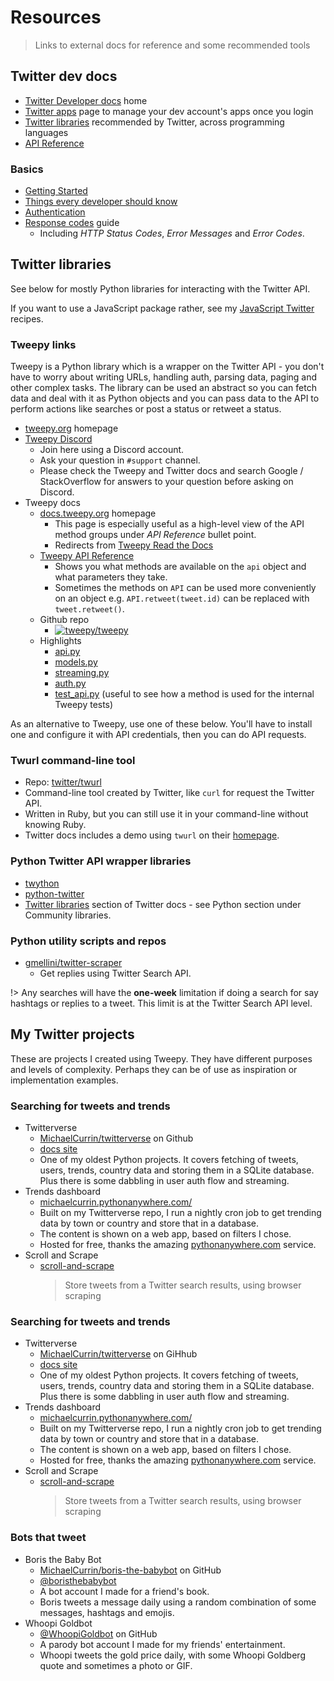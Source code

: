 # Resources
> Links to external docs for reference and some recommended tools


## Twitter dev docs

- [Twitter Developer docs](https://developer.twitter.com/en/docs) home
- [Twitter apps](https://developer.twitter.com/en/apps) page to manage your dev account's apps once you login
- [Twitter libraries](https://developer.twitter.com/en/docs/developer-utilities/twitter-libraries) recommended by Twitter, across programming languages
- [API Reference](https://developer.twitter.com/en/docs/api-reference-index)

### Basics

- [Getting Started](https://developer.twitter.com/en/docs/basics/getting-started)
- [Things every developer should know](https://developer.twitter.com/en/docs/basics/things-every-developer-should-know)
- [Authentication](https://developer.twitter.com/en/docs/basics/authentication/overview)
- [Response codes](https://developer.twitter.com/en/docs/basics/response-codes) guide
    - Including _HTTP Status Codes_, _Error Messages_ and _Error Codes_.


## Twitter libraries

See below for mostly Python libraries for interacting with the Twitter API.

If you want to use a JavaScript package rather, see my [JavaScript Twitter](https://michaelcurrin.github.io/code-cookbook/recipes/javascript/twitter/) recipes.

### Tweepy links

Tweepy is a Python library which is a wrapper on the Twitter API - you don't have to worry about writing URLs, handling auth, parsing data, paging and other complex tasks. The library can be used an abstract so you can fetch data and deal with it as Python objects and you can pass data to the API to perform actions like searches or post a status or retweet a status.

- [tweepy.org](https://www.tweepy.org/) homepage
- [Tweepy Discord](https://discord.gg/bJvqnhg)
    - Join here using a Discord account.
    - Ask your question in `#support` channel. 
    - Please check the Tweepy and Twitter docs and search Google / StackOverflow for answers to your question before asking on Discord.
- Tweepy docs
    - [docs.tweepy.org](https://docs.tweepy.org/en/latest/) homepage
        - This page is especially useful as a high-level view of the API method groups under _API Reference_ bullet point.
        - Redirects from [Tweepy Read the Docs](http://tweepy.readthedocs.org/)
    - [Tweepy API Reference](http://docs.tweepy.org/en/latest/api.html)
        - Shows you what methods are available on the `api` object and what parameters they take.
        - Sometimes the methods on `API` can be used more conveniently on an object e.g. `API.retweet(tweet.id)` can be replaced with `tweet.retweet()`.
    - Github repo
        - [![tweepy/tweepy](https://img.shields.io/github/stars/tweepy/tweepy?style=social)](https://github.com/tweepy/tweepy)
    - Highlights
        - [api.py](https://github.com/tweepy/tweepy/blob/master/tweepy/api.py)
        - [models.py](https://github.com/tweepy/tweepy/blob/master/tweepy/models.py)
        - [streaming.py](https://github.com/tweepy/tweepy/blob/master/tweepy/streaming.py)
        - [auth.py](https://github.com/tweepy/tweepy/blob/master/tweepy/auth.py)
        - [test_api.py](https://github.com/tweepy/tweepy/blob/master/tests/test_api.py) (useful to see how a method is used for the internal Tweepy tests)


As an alternative to Tweepy, use one of these below. You'll have to install one and configure it with API credentials, then you can do API requests.


### Twurl command-line tool

- Repo: [twitter/twurl](https://github.com/twitter/twurl)
- Command-line tool created by Twitter, like `curl` for request the Twitter API.
- Written in Ruby, but you can still use it in your command-line without knowing Ruby.
- Twitter docs includes a demo using `twurl` on their [homepage](https://developer.twitter.com/en).


### Python Twitter API wrapper libraries

- [twython](https://twython.readthedocs.io/en/latest/)
- [python-twitter](https://python-twitter.readthedocs.io/en/latest/)
- [Twitter libraries](https://developer.twitter.com/en/docs/developer-utilities/twitter-libraries) section of Twitter docs - see Python section under Community libraries.

### Python utility scripts and repos

- [gmellini/twitter-scraper](https://github.com/gmellini/twitter-scraper)
    - Get replies using Twitter Search API.

!> Any searches will have the **one-week** limitation if doing a search for say hashtags or replies to a tweet. This limit is at the Twitter Search API level.


## My Twitter projects

These are projects I created using Tweepy. They have different purposes and levels of complexity. Perhaps they can be of use as inspiration or implementation examples.

### Searching for tweets and trends

- Twitterverse
    - [MichaelCurrin/twitterverse](https://github.com/MichaelCurrin/twitterverse) on Github
    - [docs site](https://michaelcurrin.github.io/twitterverse/)
    - One of my oldest Python projects. It covers fetching of tweets, users, trends, country data and storing them in a SQLite database. Plus there is some dabbling in user auth flow and streaming.
- Trends dashboard
    - [michaelcurrin.pythonanywhere.com/](https://michaelcurrin.pythonanywhere.com/)
    - Built on my Twitterverse repo, I run a nightly cron job to get trending data by town or country and store that in a database.
    - The content is shown on a web app, based on filters I chose.
    - Hosted for free, thanks the amazing [pythonanywhere.com](https://pythonanywhere.com/) service.
- Scroll and Scrape
    - [scroll-and-scrape](https://github.com/MichaelCurrin/scroll-and-scrape)
        > Store tweets from a Twitter search results, using browser scraping


### Searching for tweets and trends

- Twitterverse
    - [MichaelCurrin/twitterverse](https://github.com/MichaelCurrin/twitterverse) on GiHhub
    - [docs site](https://michaelcurrin.github.io/twitterverse/)
    - One of my oldest Python projects. It covers fetching of tweets, users, trends, country data and storing them in a SQLite database. Plus there is some dabbling in user auth flow and streaming.
- Trends dashboard
    - [michaelcurrin.pythonanywhere.com/](https://michaelcurrin.pythonanywhere.com/)
    - Built on my Twitterverse repo, I run a nightly cron job to get trending data by town or country and store that in a database.
    - The content is shown on a web app, based on filters I chose.
    - Hosted for free, thanks the amazing [pythonanywhere.com](https://pythonanywhere.com/) service.
- Scroll and Scrape
    - [scroll-and-scrape](https://github.com/MichaelCurrin/scroll-and-scrape)
        > Store tweets from a Twitter search results, using browser scraping

### Bots that tweet

- Boris the Baby Bot
    - [MichaelCurrin/boris-the-babybot](https://github.com/MichaelCurrin/boris-the-babybot) on GitHub
    - [@boristhebabybot](https://twitter.com/boristhebabybot)
    - A bot account I made for a friend's book.
    - Boris tweets a message daily using a random combination of some messages, hashtags and emojis.
- Whoopi Goldbot
    - [@WhoopiGoldbot](https://twitter.com/WhoopiGoldbot) on GitHub
    - A parody bot account I made for my friends' entertainment.
    - Whoopi tweets the gold price daily, with some Whoopi Goldberg quote and sometimes a photo or GIF.
